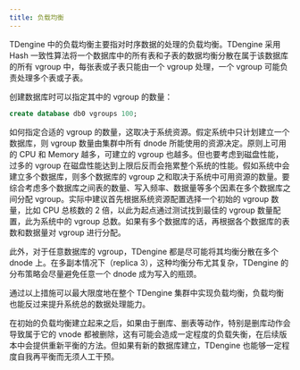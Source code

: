 ```yaml
---
title: 负载均衡
---
```


TDengine 中的负载均衡主要指对时序数据的处理的负载均衡。TDengine 采用 Hash 一致性算法将一个数据库中的所有表和子表的数据均衡分散在属于该数据库的所有 vgroup 中，每张表或子表只能由一个 vgroup 处理，一个 vgroup 可能负责处理多个表或子表。

创建数据库时可以指定其中的 vgroup 的数量：

```sql
create database db0 vgroups 100;
```

如何指定合适的 vgroup 的数量，这取决于系统资源。假定系统中只计划建立一个数据库，则 vgroup 数量由集群中所有 dnode 所能使用的资源决定。原则上可用的 CPU 和 Memory 越多，可建立的 vgroup 也越多。但也要考虑到磁盘性能，过多的 vgroup 在磁盘性能达到上限后反而会拖累整个系统的性能。假如系统中会建立多个数据库，则多个数据库的 vgroup 之和取决于系统中可用资源的数量。要综合考虑多个数据库之间表的数量、写入频率、数据量等多个因素在多个数据库之间分配 vgroup。实际中建议首先根据系统资源配置选择一个初始的 vgroup 数量，比如 CPU 总核数的 2 倍，以此为起点通过测试找到最佳的 vgroup 数量配置，此为系统中的 vgroup 总数。如果有多个数据库的话，再根据各个数据库的表数和数据量对 vgroup 进行分配。

此外，对于任意数据库的 vgroup，TDengine 都是尽可能将其均衡分散在多个 dnode 上。在多副本情况下（replica 3），这种均衡分布尤其复杂，TDengine 的分布策略会尽量避免任意一个 dnode 成为写入的瓶颈。

通过以上措施可以最大限度地在整个 TDengine 集群中实现负载均衡，负载均衡也能反过来提升系统总的数据处理能力。

在初始的负载均衡建立起来之后，如果由于删库、删表等动作，特别是删库动作会导致属于它的 vnode 都被删除，这有可能会造成一定程度的负载失衡，在后续版本中会提供重新平衡的方法。但如果有新的数据库建立，TDengine 也能够一定程度自我再平衡而无须人工干预。
